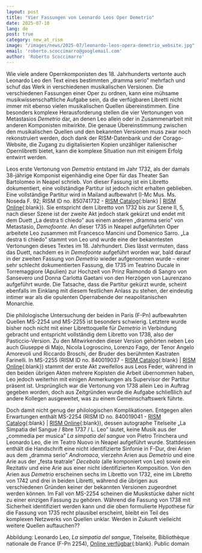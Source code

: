 ```yaml
---
layout: post
title: "Vier Fassungen von Leonardo Leos Oper Demetrio"
date: 2025-07-10
lang: de
post: true
category: new_at_rism
image: "/images/news/2025-07/leonardo-leos-opera-demetrio_website.jpg"
email: 'roberto.scoccimarro@googlemail.com'
author: 'Roberto Scoccimarro'
---
```


Wie viele andere Opernkomponisten des 18. Jahrhunderts vertonte auch Leonardo Leo den Text eines bestimmten „dramma serio” mehrfach und schuf das Werk in verschiedenen musikalischen Versionen. Die verschiedenen Fassungen einer Oper zu ordnen, kann eine mühsame musikwissenschaftliche Aufgabe sein, da die verfügbaren Libretti nicht immer mit ebenso vielen musikalischen Quellen übereinstimmen. Eine besonders komplexe Herausforderung stellen die vier Vertonungen von Metastasios _Demetrio_ dar, an denen Leo allein oder in Zusammenarbeit mit anderen Komponisten mitwirkte. Die genaue Übereinstimmung zwischen den musikalischen Quellen und den bekannten Versionen muss zwar noch rekonstruiert werden, doch dank der RISM-Datenbank und der Corago-Website, die Zugang zu digitalisierten Kopien unzähliger italienischer Opernlibretti bietet, kann die komplexe Situation nun mit einigem Erfolg entwirrt werden.

Leos erste Vertonung von _Demetrio_ entstand im Jahr 1732, als der damals 38-jährige Komponist eigenhändig eine Oper für das Theater San Bartolomeo in Neapel schrieb. Von dieser Fassung ist ein Libretto dokumentiert, eine vollständige Partitur ist jedoch nicht erhalten geblieben. Eine vollständige Partitur wird in Mailand aufbewahrt (I-Mc Mus. Ms. Noseda F. 92; RISM ID no. 850741732 - [RISM Catalog](https://opac.rism.info/id/rismid/rism850741732){:blank} \| [RISM Online](https://rism.online/sources/850741732){:blank}). Sie entspricht dem Libretto von 1732 bis zur Szene II, 5, nach dieser Szene ist der zweite Akt jedoch stark gekürzt und endet mit dem Duett „La destra ti chiedo” aus einem anderen „dramma serio” von Metastasio, _Demofoonte_. An dieser 1735 in Neapel aufgeführten Oper arbeitete Leo zusammen mit Francesco Mancini und Domenico Sarro. „La destra ti chiedo” stammt von Leo und wurde eine der bekanntesten Vertonungen dieses Textes im 18. Jahrhundert. Dies lässt vermuten, dass das Duett, nachdem es in _Demofoonte_ aufgeführt worden war, bald darauf in der zweiten Fassung von _Demetrio_ wieder aufgenommen wurde – einer sehr schlecht dokumentierten Fassung, die 1735 im Teatrino Ducale in Torremaggiore (Apulien) zur Hochzeit von Prinz Raimondo di Sangro von Sansevero und Donna Carlotta Gaetani von den Herzögen von Laurenzano aufgeführt wurde. Die Tatsache, dass die Partitur gekürzt wurde, scheint ebenfalls im Einklang mit diesem festlichen Anlass zu stehen, der eindeutig intimer war als die opulenten Opernabende der neapolitanischen Monarchie. 

Die philologische Untersuchung der beiden in Paris (F-Pn) aufbewahrten Quellen MS-2254 und MS-2255 ist besonders schwierig. Letztere wurde bisher noch nicht mit einer Librettoquelle für _Demetrio_ in Verbindung gebracht und entspricht vollständig dem Libretto von 1738, also der Pasticcio-Version. Zu den Mitwirkenden dieser Version gehörten neben Leo auch Giuseppe di Majo, Nicola Logroscino, Lorenzo Fago, der Tenor Angelo Amorevoli und Riccardo Broschi, der Bruder des berühmten Kastraten Farinelli. In MS-2255 (RISM ID no. 840019037 - [RISM Catalog](https://opac.rism.info/id/rismid/rism840019037){:blank} \| [RISM Online](https://rism.online/sources/840019037){:blank}) stammt der erste Akt zweifellos aus Leos Feder, während in den beiden übrigen Akten mehrere Kopisten die Arbeit übernommen haben, Leo jedoch weiterhin mit einigen Anmerkungen als Supervisor der Partitur präsent ist. Ursprünglich war die Vertonung von 1738 allein Leo in Auftrag gegeben worden, doch aus Zeitgründen wurde die Aufgabe schließlich auf andere Kollegen ausgeweitet, was zu einem Gemeinschaftswerk führte.

Doch damit nicht genug der philologischen Komplikationen. Entgegen allen Erwartungen enthält MS-2254 (RISM ID no. 840019041 - [RISM Catalog](https://opac.rism.info/id/rismid/rism840019041){:blank} \| [RISM Online](https://rism.online/sources/840019041){:blank}), dessen autographe Titelseite „La Simpatia del Sangue / 8bre 1737 / L. Leo” lautet, keine Musik aus der „commedia per musica” _La simpatia del sangue_ von Pietro Trinchera und Leonardo Leo, die im Teatro Nuovo in Neapel aufgeführt wurde. Stattdessen enthält die Handschrift eine nicht identifizierte Sinfonie in F-Dur, drei Arien aus dem „dramma serio” _Andromaca_, vierzehn Arien aus _Demetrio_ und eine Arie aus der „festa teatrale” _Decebalo_ (alle komponiert von Leo) sowie ein Rezitativ und eine Arie aus einer nicht identifizierten Komposition. Von den Arien aus _Demetrio_ erscheinen sechs im Libretto von 1732, eine im Libretto von 1742 und drei in beiden Libretti, während die übrigen aus verschiedenen Gründen keiner der bekannten Versionen zugeordnet werden können. Im Fall von MS-2254 scheinen die Musikstücke daher nicht zu einer einzigen Fassung zu gehören. Während die Fassung von 1738 mit Sicherheit identifiziert werden kann und die oben formulierte Hypothese für die Fassung von 1735 recht plausibel erscheint, bleibt ein Teil des komplexen Netzwerks von Quellen unklar. Werden in Zukunft vielleicht weitere Quellen auftauchen?? 

Abbildung: Leonardo Leo, _La simpatia del sangue_, Titelseite, Bibliothèque nationale de France (F-Pn 2254), [Online verfügbar](https://gallica.bnf.fr/ark:/12148/btv1b100763520/f1.item){:blank}. Public domain
